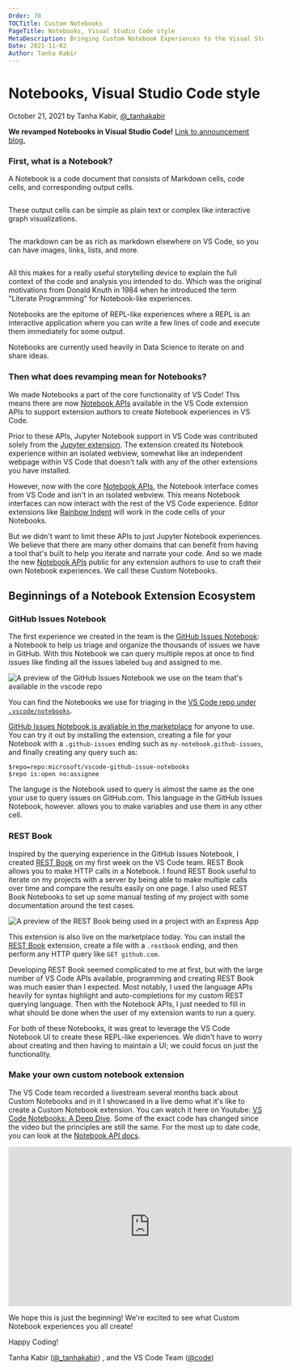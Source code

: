 ```yaml
---
Order: 70
TOCTitle: Custom Notebooks
PageTitle: Notebooks, Visual Studio Code style
MetaDescription: Bringing Custom Notebook Experiences to the Visual Studio Code Extension Marketplace.
Date: 2021-11-02
Author: Tanha Kabir
---
```


# Notebooks, Visual Studio Code style

October 21, 2021 by Tanha Kabir, [@_tanhakabir](https://twitter.com/_tanhakabir)

**We revamped Notebooks in Visual Studio Code!** [Link to announcement blog.](blogs/2021/08/05/notebooks)

### First, what is a Notebook?

A Notebook is a code document that consists of Markdown cells, code cells, and corresponding output cells.

<image>

These output cells can be simple as plain text or complex like interactive graph visualizations.

<image>

The markdown can be as rich as markdown elsewhere on VS Code, so you can have images, links, lists, and more.

<image>

All this makes for a really useful storytelling device to explain the full context of the code and analysis you intended to do. Which was the original motivations from Donald Knuth in 1984 when he introduced the term "Literate Programming" for Notebook-like experiences.

Notebooks are the epitome of REPL-like experiences where a REPL is an interactive application where you can write a few lines of code and execute them immediately for some output.

Notebooks are currently used heavily in Data Science to iterate on and share ideas.

### Then what does revamping mean for Notebooks?

We made Notebooks a part of the core functionality of VS Code! This means there are now [Notebook APIs](api/extension-guides/notebook) available in the VS Code extension APIs to support extension authors to create Notebook experiences in VS Code.

Prior to these APIs, Jupyter Notebook support in VS Code was contributed solely from the [Jupyter extension](https://marketplace.visualstudio.com/items?itemName=ms-toolsai.jupyter). The extension created its Notebook experience within an isolated webview, somewhat like an independent webpage within VS Code that doesn't talk with any of the other extensions you have installed.

However, now with the core [Notebook APIs](api/extension-guides/notebook), the Notebook interface comes from VS Code and isn't in an isolated webview. This means Notebook interfaces can now interact with the rest of the VS Code experience. Editor extensions like [Rainbow Indent](https://marketplace.visualstudio.com/items?itemName=oderwat.indent-rainbow) will work in the code cells of your Notebooks.

But we didn't want to limit these APIs to just Jupyter Notebook experiences. We believe that there are many other domains that can benefit from having a tool that's built to help you iterate and narrate your code. And so we made the new [Notebook APIs](api/extension-guides/notebook) public for any extension authors to use to craft their own Notebook experiences. We call these Custom Notebooks.

## Beginnings of a Notebook Extension Ecosystem

### GitHub Issues Notebook

The first experience we created in the team is the [GitHub Issues Notebook](https://marketplace.visualstudio.com/items?itemName=ms-vscode.vscode-github-issue-notebooks): a Notebook to help us triage and organize the thousands of issues we have in GitHub. With this Notebook we can query multiple repos at once to find issues like finding all the issues labeled `bug` and assigned to me.

![A preview of the GitHub Issues Notebook we use on the team that's available in the vscode repo](github-issues-notebook.png)

You can find the Notebooks we use for triaging in the [VS Code repo under `.vscode/notebooks`](https://github.com/microsoft/vscode/tree/main/.vscode/notebooks).

[GitHub Issues Notebook is avaliable in the marketplace]((https://marketplace.visualstudio.com/items?itemName=ms-vscode.vscode-github-issue-notebooks)) for anyone to use. You can try it out by installing the extension, creating a file for your Notebook with a `.github-issues` ending such as `my-notebook.github-issues`, and finally creating any query such as:

```
$repo=repo:microsoft/vscode-github-issue-notebooks
$repo is:open no:assignee

```

The languge is the Notebook used to query is almost the same as the one your use to query issues on GitHub.com. This language in the GitHub Issues Notebook, however. allows you to make variables and use them in any other cell.

### REST Book

Inspired by the querying experience in the GitHub Issues Notebook, I created [REST Book](https://marketplace.visualstudio.com/items?itemName=tanhakabir.rest-book) on my first week on the VS Code team. REST Book allows you to make HTTP calls in a Notebook. I found REST Book useful to iterate on my projects with a server by being able to make multiple calls over time and compare the results easily on one page. I also used REST Book Notebooks to set up some manual testing of my project with some documentation around the test cases.

![A preview of the REST Book being used in a project with an Express App](rest-book.png)

This extension is also live on the marketplace today. You can install the [REST Book](https://marketplace.visualstudio.com/items?itemName=tanhakabir.rest-book) extension, create a file with a `.restbook` ending, and then perform any HTTP query like `GET github.com`.

Developing REST Book seemed complicated to me at first, but with the large number of VS Code APIs available, programming and creating REST Book was much easier than I expected. Most notably, I used the language APIs heavily for syntax highlight and auto-completions for my custom REST querying language. Then with the Notebook APIs, I just needed to fill in what should be done when the user of my extension wants to run a query.

For both of these Notebooks, it was great to leverage the VS Code Notebook UI to create these REPL-like experiences. We didn't have to worry about creating and then having to maintain a UI; we could focus on just the functionality.
### Make your own custom notebook extension

The VS Code team recorded a livestream several months back about Custom Notebooks and in it I showcased in a live demo what it's like to create a Custom Notebook extension. You can watch it here on Youtube: [VS Code Notebooks: A Deep Dive](https://youtu.be/D-AXZZDTQhM). Some of the exact code has changed since the video but the principles are still the same. For the most up to date code, you can look at the [Notebook API docs]((api/extension-guides/notebook)).

<iframe width="560" height="315" src="https://www.youtube-nocookie.com/embed/D-AXZZDTQhM" title="YouTube video player" frameborder="0" allow="accelerometer; autoplay; clipboard-write; encrypted-media; gyroscope; picture-in-picture" allowfullscreen></iframe>

We hope this is just the beginning! We're excited to see what Custom Notebook experiences you all create!


Happy Coding!

Tanha Kabir ([@_tanhakabir](https://twitter.com/_tanhakabir)) , and the VS Code Team ([@code](https://twitter.com/code))











